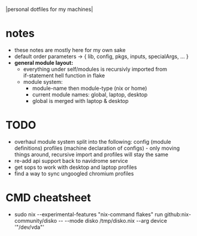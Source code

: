 |personal dotfiles for my machines|

# **notes**

- these notes are mostly here for my own sake
- default order parameters -> { lib, config, pkgs, inputs, specialArgs, ... }
- **general module layout:**
  - everything under self/modules is recursivly imported from  
    if-statement hell function in flake
  - module system:
    - module-name then module-type (nix or home)
    - current module names: global, laptop, desktop
    - global is merged with laptop & desktop

# **TODO**

- overhaul module system split into the following:
  config (module definitions)
  profiles (machine declaration of configs) - only moving things around, recursive import
  and profiles will stay the same
- re-add api support back to navidrome service
- get sops to work with desktop and laptop profiles
- find a way to sync ungoogled chromium profiles

# **CMD cheatsheet**
- sudo nix --experimental-features "nix-command flakes" run github:nix-community/disko -- --mode disko /tmp/disko.nix --arg device '"/dev/vda"'
